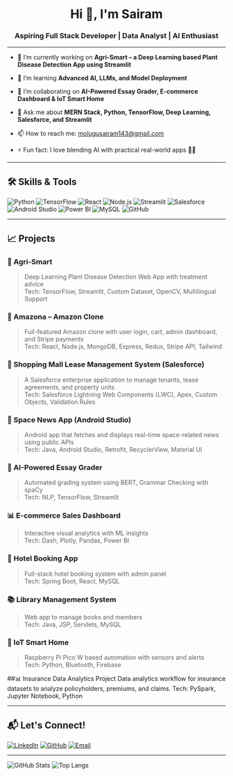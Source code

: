 <h1 align="center">Hi 👋, I'm Sairam</h1>
<h3 align="center">Aspiring Full Stack Developer | Data Analyst | AI Enthusiast</h3>

---

- 🔭 I’m currently working on **Agri-Smart – a Deep Learning based Plant Disease Detection App using Streamlit**

- 🌱 I’m learning **Advanced AI, LLMs, and Model Deployment**

- 👯 I’m collaborating on **AI-Powered Essay Grader, E-commerce Dashboard & IoT Smart Home**

- 💬 Ask me about **MERN Stack, Python, TensorFlow, Deep Learning, Salesforce, and Streamlit**

- 📫 How to reach me: molugusairam143@gmail.com

- ⚡ Fun fact: I love blending AI with practical real-world apps 🤖🌱

---

## 🛠️ Skills & Tools

![Python](https://img.shields.io/badge/-Python-3776AB?style=flat-square&logo=python&logoColor=white)
![TensorFlow](https://img.shields.io/badge/-TensorFlow-FF6F00?style=flat-square&logo=tensorflow&logoColor=white)
![React](https://img.shields.io/badge/-React-61DAFB?style=flat-square&logo=react&logoColor=white)
![Node.js](https://img.shields.io/badge/-Node.js-339933?style=flat-square&logo=node.js&logoColor=white)
![Streamlit](https://img.shields.io/badge/-Streamlit-FF4B4B?style=flat-square&logo=streamlit&logoColor=white)
![Salesforce](https://img.shields.io/badge/-Salesforce-00A1E0?style=flat-square&logo=salesforce&logoColor=white)
![Android Studio](https://img.shields.io/badge/-Android%20Studio-3DDC84?style=flat-square&logo=android-studio&logoColor=white)
![Power BI](https://img.shields.io/badge/-Power%20BI-F2C811?style=flat-square&logo=powerbi&logoColor=black)
![MySQL](https://img.shields.io/badge/-MySQL-4479A1?style=flat-square&logo=mysql&logoColor=white)
![GitHub](https://img.shields.io/badge/-GitHub-181717?style=flat-square&logo=github&logoColor=white)

---

## 📈 Projects

### 🔬 Agri-Smart  
> Deep Learning Plant Disease Detection Web App with treatment advice  
Tech: TensorFlow, Streamlit, Custom Dataset, OpenCV, Multilingual Support

### 🛒 Amazona – Amazon Clone  
> Full-featured Amazon clone with user login, cart, admin dashboard, and Stripe payments  
Tech: React, Node.js, MongoDB, Express, Redux, Stripe API, Tailwind

### 🏢 Shopping Mall Lease Management System (Salesforce)  
> A Salesforce enterprise application to manage tenants, lease agreements, and property units  
Tech: Salesforce Lightning Web Components (LWC), Apex, Custom Objects, Validation Rules

### 📱 Space News App (Android Studio)  
> Android app that fetches and displays real-time space-related news using public APIs  
Tech: Java, Android Studio, Retrofit, RecyclerView, Material UI

### 📝 AI-Powered Essay Grader  
> Automated grading system using BERT, Grammar Checking with spaCy  
Tech: NLP, TensorFlow, Streamlit

### 📊 E-commerce Sales Dashboard  
> Interactive visual analytics with ML insights  
Tech: Dash, Plotly, Pandas, Power BI

### 🏨 Hotel Booking App  
> Full-stack hotel booking system with admin panel  
Tech: Spring Boot, React, MySQL

### 📚 Library Management System  
> Web app to manage books and members  
Tech: Java, JSP, Servlets, MySQL

### 🔌 IoT Smart Home  
> Raspberry Pi Pico W based automation with sensors and alerts  
Tech: Python, Bluetooth, Firebase

##📊 Insurance Data Analytics Project
Data analytics workflow for insurance datasets to analyze policyholders, premiums, and claims.
Tech: PySpark, Jupyter Notebook, Python

---

## 📬 Let's Connect!

[![LinkedIn](https://img.shields.io/badge/-LinkedIn-0A66C2?style=flat-square&logo=linkedin&logoColor=white)](https://linkedin.com/in/https://www.linkedin.com/in/molugu-sairam-a520a2306/)
[![GitHub](https://img.shields.io/badge/-GitHub-181717?style=flat-square&logo=github&logoColor=white)](https://github.com/sairam-learner)
[![Email](https://img.shields.io/badge/-Email-EA4335?style=flat-square&logo=gmail&logoColor=white)](mailto:molugusairam143@gmail.com)

---

![GitHub Stats](https://github-readme-stats.vercel.app/api?username=sairam-learner&show_icons=true&theme=radical)
![Top Langs](https://github-readme-stats.vercel.app/api/top-langs/?username=sairam-learner&layout=compact&theme=radical)
